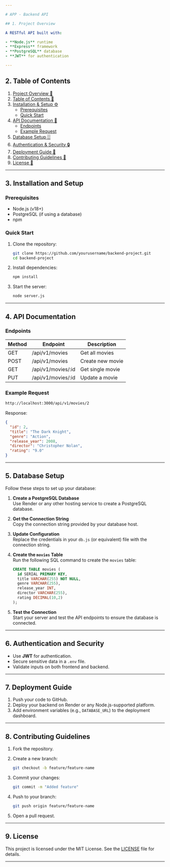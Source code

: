 ```yaml
---

# APP - Backend API

## 1. Project Overview

A RESTful API built with:

- **Node.js** runtime
- **Express** framework
- **PostgreSQL** database
- **JWT** for authentication

---
```


## 2. Table of Contents

1. [Project Overview 🚀](#1-project-overview)
2. [Table of Contents 📑](#2-table-of-contents)
3. [Installation & Setup ⚙️](#3-installation-and-setup)
   - [Prerequisites](#prerequisites)
   - [Quick Start](#quick-start)
4. [API Documentation 📖](#4-api-documentation)
   - [Endpoints](#endpoints)
   - [Example Request](#example-request)
5. [Database Setup 🗄️](#5-database-setup)
6. [Authentication & Security 🔒](#6-authentication--security)
7. [Deployment Guide 🚀](#7-deployment-guide)
8. [Contributing Guidelines 🤝](#8-contributing-guidelines)
9. [License 📜](#9-license)

---

## 3. Installation and Setup

### Prerequisites

- Node.js (v18+)
- PostgreSQL (if using a database)
- npm

### Quick Start

1. Clone the repository:

   ```bash
   git clone https://github.com/yourusername/backend-project.git
   cd backend-project
   ```

2. Install dependencies:

   ```bash
   npm install
   ```

3. Start the server:

   ```bash
   node server.js
   ```

---

## 4. API Documentation

### Endpoints

| Method | Endpoint           | Description      |
| ------ | ------------------ | ---------------- |
| GET    | /api/v1/movies     | Get all movies   |
| POST   | /api/v1/movies     | Create new movie |
| GET    | /api/v1/movies/:id | Get single movie |
| PUT    | /api/v1/movies/:id | Update a movie   |

### Example Request

```bash
http://localhost:3000/api/v1/movies/2
```

Response:

```json
{
  "id": 2,
  "title": "The Dark Knight",
  "genre": "Action",
  "release_year": 2008,
  "director": "Christopher Nolan",
  "rating": "9.0"
}
```

---

## 5. Database Setup

Follow these steps to set up your database:

1. **Create a PostgreSQL Database**  
   Use Render or any other hosting service to create a PostgreSQL database.

2. **Get the Connection String**  
   Copy the connection string provided by your database host.

3. **Update Configuration**  
   Replace the credentials in your `db.js` (or equivalent) file with the connection string.

4. **Create the `movies` Table**  
   Run the following SQL command to create the `movies` table:

   ```sql
   CREATE TABLE movies (
     id SERIAL PRIMARY KEY,
     title VARCHAR(255) NOT NULL,
     genre VARCHAR(255),
     release_year INT,
     director VARCHAR(255),
     rating DECIMAL(10,2)
   );
   ```

5. **Test the Connection**  
   Start your server and test the API endpoints to ensure the database is connected.

---

## 6. Authentication and Security

- Use **JWT** for authentication.
- Secure sensitive data in a `.env` file.
- Validate inputs on both frontend and backend.

---

## 7. Deployment Guide

1. Push your code to GitHub.
2. Deploy your backend on Render or any Node.js-supported platform.
3. Add environment variables (e.g., `DATABASE_URL`) to the deployment dashboard.

---

## 8. Contributing Guidelines

1. Fork the repository.
2. Create a new branch:

   ```bash
   git checkout -b feature/feature-name
   ```

3. Commit your changes:

   ```bash
   git commit -m "Added feature"
   ```

4. Push to your branch:

   ```bash
   git push origin feature/feature-name
   ```

5. Open a pull request.

---

## 9. License

This project is licensed under the MIT License. See the [LICENSE](LICENSE) file for details.

---

